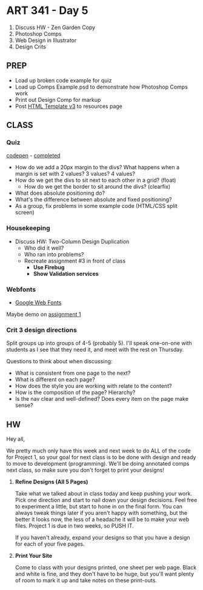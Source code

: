 ART 341 - Day 5
=======================================

1. Discuss HW - Zen Garden Copy
2. Photoshop Comps
3. Web Design in Illustrator
4. Design Crits


PREP
---------------------------------------
- Load up broken code example for quiz
- Load up Comps Example.psd to demonstrate how Photoshop Comps work
- Print out Design Comp for markup
- Post [HTML Template v3](http://teaching.thomhines.com/resources/html_template_v3.zip) to resources page


CLASS
---------------------------------------


### Quiz
[codepen](http://codepen.io/thomhines/pen/eratJ) - [completed](http://codepen.io/thomhines/pen/zfcyl)
- How do we add a 20px margin to the divs? What happens when a margin is set with 2 values? 3 values? 4 values?
- How do we get the divs to sit next to each other in a grid? (float)
	- How do we get the border to sit around the divs? (clearfix)
- What does absolute positioning do?
- What's the difference between absolute and fixed positioning?
- As a group, fix problems in some example code (HTML/CSS split screen)




### Housekeeping

- Discuss HW: Two-Column Design Duplication
	- Who did it well? 
	- Who ran into problems? 
	- Recreate assignment #3 in front of class
		- **Use Firebug**
		- **Show Validation services**

### Webfonts
- [Google Web Fonts](https://www.google.com/fonts)

Maybe demo on [assignment 1](http://web.pdx.edu/~thines/341/assignment1/)


### Crit 3 design directions

Split groups up into groups of 4-5 (probably 5). I'll speak one-on-one with students as I see that they need it, and meet with the rest on Thursday.

Questions to think about when discussing:

- What is consistent from one page to the next?
- What is different on each page?
- How does the style you are working with relate to the content?
- How is the composition of the page? Hierarchy?
- Is the nav clear and well-defined? Does every item on the page make sense?






HW
---------------------------------------

Hey all,

We pretty much only have this week and next week to do ALL of the code for Project 1, so your goal for next class is to be done with design and ready to move to development (programming). We'll be doing annotated comps next class, so make sure you don't forget to print your designs!


1. **Refine Designs (All 5 Pages)**
	
	Take what we talked about in class today and keep pushing your work. Pick one direction and start to nail down your design decisions. Feel free to experiment a little, but start to hone in on the final form. You can always tweak things later if you aren't happy with something, but the better it looks now, the less of a headache it will be to make your web files. Project 1 is due in two weeks, so PUSH IT.

	If you haven't already, expand your designs so that you have a design for each of your five pages. 


2. **Print Your Site** 	
	
	Come to class with your designs printed, one sheet per web page. Black and white is fine, and they don't have to be huge, but you'll want plenty of room to mark it up and take notes on these print-outs. 